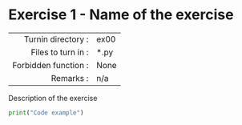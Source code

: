 # Exercise 1 - Name of the exercise

|                         |                    |
| -----------------------:| ------------------ |
|   Turnin directory :    |  ex00              |
|   Files to turn in :    |  *.py              |
|   Forbidden function :  |  None              |
|   Remarks :             |  n/a               |

Description of the exercise

```python
print("Code example")
```
